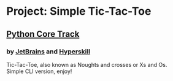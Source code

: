 # Project: Simple Tic-Tac-Toe
## [Python Core Track](https://hyperskill.org/tracks/2)
### by [JetBrains](https://github.com/JetBrains) and [Hyperskill](https://github.com/hyperskill)

Tic-Tac-Toe, also known as Noughts and crosses or Xs and Os.
<br>Simple CLI version, enjoy!
